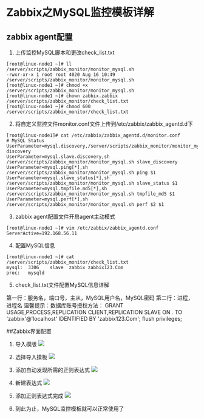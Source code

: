# Zabbix之MySQL监控模板详解
## zabbix agent配置
1. 上传监控MySQL脚本和更改check_list.txt

```
[root@linux-node1 ~]# ll /server/scripts/zabbix_monitor/monitor_mysql.sh
-rwxr-xr-x 1 root root 4020 Aug 16 10:49 /server/scripts/zabbix_monitor/monitor_mysql.sh
[root@linux-node1 ~]# chmod +x /server/scripts/zabbix_monitor/monitor_mysql.sh
[root@linux-node1 ~]# chown zabbix.zabbix /server/scripts/zabbix_monitor/check_list.txt
[root@linux-node1 ~]# chmod 600 /server/scripts/zabbix_monitor/check_list.txt
```

2. 将自定义监控文件monitor.conf文件上传到/etc/zabbix/zabbix_agentd.d下

```
[root@linux-node1]# cat /etc/zabbix/zabbix_agentd.d/monitor.conf
# MySQL Status
UserParameter=mysql.discovery,/server/scripts/zabbix_monitor/monitor_mysql.sh discovery
UserParameter=mysql.slave.discovery,sh /server/scripts/zabbix_monitor/monitor_mysql.sh slave_discovery
UserParameter=mysql.ping[*],sh /server/scripts/zabbix_monitor/monitor_mysql.sh ping $1
UserParameter=mysql.slave_status[*],sh /server/scripts/zabbix_monitor/monitor_mysql.sh slave_status $1
UserParameter=mysql.tmpfile.md5[*],sh /server/scripts/zabbix_monitor/monitor_mysql.sh tmpfile_md5 $1
UserParameter=mysql.perf[*],sh /server/scripts/zabbix_monitor/monitor_mysql.sh perf $2 $1
```

3. zabbix agent配置文件开启agent主动模式

```
[root@linux-node1 ~]# vim /etc/zabbix/zabbix_agentd.conf
ServerActive=192.168.56.11
```

4. 配置MySQL信息

```
[root@linux-node1 ~]# cat /server/scripts/zabbix_monitor/check_list.txt
mysql:  3306    slave  zabbix zabbix123.Com
proc:   mysqld
```

5. check_list.txt文件配置MySQL信息详解

第一行：服务名，端口号，主从，MySQL用户名，MySQL密码
第二行：进程，进程名
温馨提示：数据库账号授权方法：
GRANT USAGE,PROCESS,REPLICATION CLIENT,REPLICATION SLAVE ON *.* TO 'zabbix'@'localhost' IDENTIFIED BY 'zabbix123.Com';
flush privileges;

##Zabbix界面配置
1. 导入模版
![](media/15320914268637/15320923293018.jpg)

2. 选择导入摸板
![](media/15320914268637/15320924407503.jpg)

3. 添加自动发现所需的正则表达式
![](media/15320914268637/15320925021953.jpg)

4. 新建表达式
![](media/15320914268637/15320925701131.jpg)

5. 添加正则表达式完成
![](media/15320914268637/15320926427916.jpg)

6. 到此为止，MySQL监控模板就可以正常使用了

